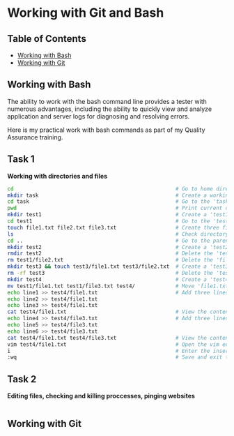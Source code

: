 # Working with Git and Bash 
## Table of Contents
- [Working with Bash](#working-with-bash)
- [Working with Git](#working-with-git)

## Working with Bash
The ability to work with the bash command line provides a tester with numerous advantages, including the ability to quickly view and analyze application and server logs for diagnosing and resolving errors.

Here is my practical work with bash commands as part of my Quality Assurance training.

## Task 1  
**Working with directories and files**
```bash
cd                                                    # Go to home directory
mkdir task                                            # Create a working directory 'task'
cd task                                               # Go to the 'task' directory
pwd                                                   # Print current directory path
mkdir test1                                           # Create a 'test1' directory into the 'task' working directory
cd test1                                              # Go to the 'test1' directory
touch file1.txt file2.txt file3.txt                   # Create three files into the current 'test1' directory
ls                                                    # Check directory 'test1' content
cd ..                                                 # Go to the parent directory
mkdir test2                                           # Create a 'test2' directory into the 'task' working directory
rmdir test2                                           # Delete the 'test2' directory
rm test1/file2.txt                                    # Delete the 'file2.txt' from 'test1' directory
mkdir test3 && touch test3/file1.txt test3/file2.txt  # Create a 'test3' directory and two files in it
rm -rf test3                                          # Delete the 'test3' directory and its contents
mkdir test4                                           # Create a 'test4' directory
mv test1/file1.txt test1/file3.txt test4/             # Move 'file1.txt' and 'file3.txt' from 'test1' directory to 'test4' directory
echo line1 >> test4/file1.txt                         # Add three lines with the word "line" to 'file1.txt' of 'test4' directory
echo line2 >> test4/file1.txt
echo line3 >> test4/file1.txt
cat test4/file1.txt                                   # View the contents of 'file1.txt' of 'test4' directory
echo line4 >> test4/file3.txt                         # Add three lines with the word "line" to 'file3.txt' of 'test4' directory
echo line5 >> test4/file3.txt
echo line6 >> test4/file3.txt
cat test4/file1.txt test4/file3.txt                   # View the contents of both files (file1.txt and file3.txt) at the same time
vim test4/file1.txt                                   # Open the vim editor to edit 'file1.txt'
i                                                     # Enter the insert mode of vim editor
:wq                                                   # Save and exit the vim editor
```
## Task 2
**Editing files, checking and killing proccesses, pinging websites**
```bash


```
## Working with Git
